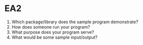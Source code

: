 # EA2

1. Which package/library does the sample program demonstrate?
2. How does someone run your program? 
3. What purpose does your program serve? 
4. What would be some sample input/output?
